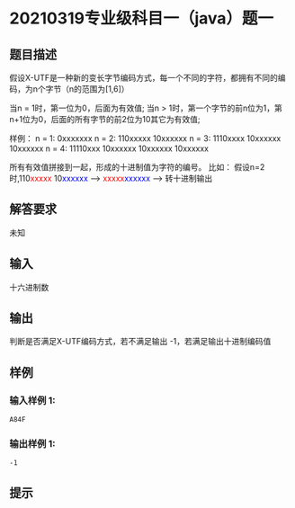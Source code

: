 # 20210319专业级科目一（java）题一
## 题目描述
<p>假设X-UTF是一种新的变长字节编码方式，每一个不同的字符，都拥有不同的编码，为n个字节（n的范围为[1,6]）</p>
当n = 1时，第一位为0，后面为有效值;
当n > 1时，第一个字节的前n位为1，第n+1位为0，后面的所有字节的前2位为10其它为有效值;

样例：
n = 1:  0xxxxxxx
n = 2:  110xxxxx  10xxxxxx
n = 3:  1110xxxx  10xxxxxx  10xxxxxx
n = 4:  11110xxx  10xxxxxx  10xxxxxx  10xxxxxx

所有有效值拼接到一起，形成的十进制值为字符的编号。
比如：
假设n=2时,110<font color = 'red'>xxxxx</font>  10<font color = 'blue'>xxxxxx</font>  -->  <font color = 'red'>xxxxx</font><font color = 'blue'>xxxxxx</font>  -->  转十进制输出

## 解答要求
未知

## 输入
<p>十六进制数</p>

## 输出
<p>判断是否满足X-UTF编码方式，若不满足输出 -1，若满足输出十进制编码值</p>

## 样例
### 输入样例 1:
```
A84F
```
### 输出样例 1:
```
-1

```
## 提示
